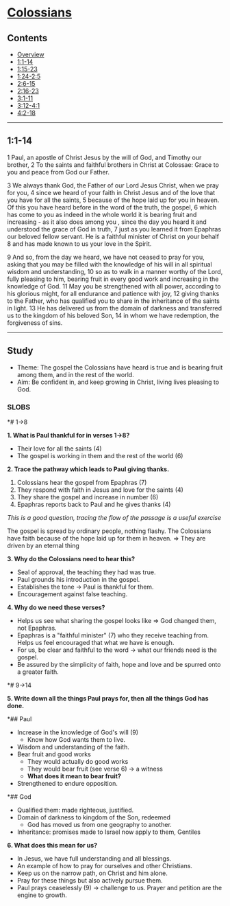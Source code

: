 # [Colossians](Colossians.md)

## Contents
* [Overview](index.md)
* [1:1-14](ch1v1-14.md)
* [1:15-23](ch1v15-23.md)
* [1:24-2:5](ch1v24-ch2v5.md)
* [2:6-15](ch2v6-15.md)
* [2:16-23](ch2v16-23.md)
* [3:1-11](ch3v1-11.md)
* [3:12-4:1](ch3v12-ch4v1.md)
* [4:2-18](ch4v2-18.md)

-----

## 1:1-14
1   Paul, an apostle of Christ Jesus by the will of God, and Timothy our
brother, 2   To the saints and faithful brothers in Christ at Colossae: Grace
to you and peace from God our Father.

3   We always thank God, the Father of our Lord Jesus Christ, when we pray for
you, 4   since we heard of your faith in Christ Jesus and of the love that you
have for all the saints, 5   because of the hope laid up for you in heaven. Of
this you have heard before in the word of the truth, the gospel, 6   which has
come to you as indeed in the whole world it is bearing fruit and increasing -
as it also does among you , since the day you heard it and understood the grace
of God in truth, 7   just as you learned it from Epaphras our beloved fellow
servant. He is a faithful minister of Christ on your behalf 8   and has made
known to us your love in the Spirit.

9   And so, from the day we heard, we have not ceased to pray for you, asking
that you may be filled with the knowledge of his will in all spiritual wisdom
and understanding, 10  so as to walk in a manner worthy of the Lord, fully
pleasing to him, bearing fruit in every good work and increasing in the
knowledge of God.  11  May you be strengthened with all power, according to his
glorious might, for all endurance and patience with joy, 12  giving thanks to
the Father, who has qualified you to share in the inheritance of the saints in
light.  13  He has delivered us from the domain of darkness and transferred us
to the kingdom of his beloved Son, 14  in whom we have redemption, the
forgiveness of sins.

-----

## Study

* Theme: The gospel the Colossians have heard is true and is bearing fruit
  among them, and in the rest of the world.
* Aim: Be confident in, and keep growing in Christ, living lives pleasing to
  God.

### SLOBS
*# 1->8

**1. What is Paul thankful for in verses 1->8?**

* Their love for all the saints (4)
* The gospel is working in them and the rest of the world (6)


**2. Trace the pathway which leads to Paul giving thanks.**

1. Colossians hear the gospel from Epaphras (7)
2. They respond with faith in Jesus and love for the saints (4)
3. They share the gospel and increase in number (6)
4. Epaphras reports back to Paul and he gives thanks (4)

*This is a good question, tracing the flow of the passage is a useful exercise*

The gospel is spread by ordinary people, nothing flashy.
The Colossians have faith because of the hope laid up for them in heaven. =>
They are driven by an eternal thing


**3. Why do the Colossians need to hear this?**

* Seal of approval, the teaching they had was true.
* Paul grounds his introduction in the gospel.
* Establishes the tone -> Paul is thankful for them.
* Encouragement against false teaching.


**4. Why do we need these verses?**

* Helps us see what sharing the gospel looks like => God changed them, not Epaphras.
* Epaphras is a "faithful minister" (7) who they receive teaching from. Helps
  us feel encouraged that what we have is enough.
* For us, be clear and faithful to the word -> what our friends need is the gospel.
* Be assured by the simplicity of faith, hope and love and be spurred onto a greater faith.

*# 9->14

**5. Write down all the things Paul prays for, then all the things God has done.**

*## Paul
* Increase in the knowledge of God's will (9)
    * Know how God wants them to live.
* Wisdom and understanding of the faith.
* Bear fruit and good works
    * They would actually do good works
    * They would bear fruit (see verse 6) -> a witness
    * **What does it mean to bear fruit?**
* Strengthened to endure opposition.

*## God
* Qualified them: made righteous, justified.
* Domain of darkness to kingdom of the Son, redeemed
    * God has moved us from one geography to another.
* Inheritance: promises made to Israel now apply to them, Gentiles


**6. What does this mean for us?**

* In Jesus, we have full understanding and all blessings.
* An example of how to pray for ourselves and other Christians.
* Keep us on the narrow path, on Christ and him alone.
* Pray for these things but also actively pursue them.
* Paul prays ceaselessly (9) -> challenge to us. Prayer and petition are the
  engine to growth.
